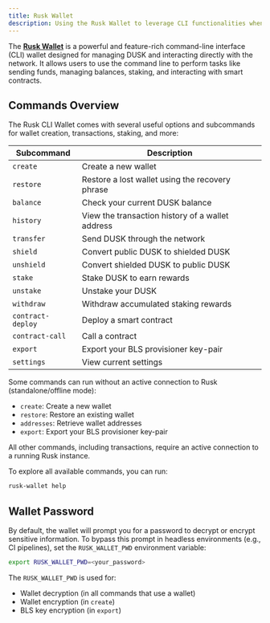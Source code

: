 ```yaml
---
title: Rusk Wallet
description: Using the Rusk Wallet to leverage CLI functionalities when interacting with Dusk.
---
```


The [**Rusk Wallet**](https://github.com/dusk-network/rusk/tree/master/rusk-wallet) is a powerful and feature-rich command-line interface (CLI) wallet designed for managing DUSK and interacting directly with the network. It allows users to use the command line to perform tasks like sending funds, managing balances, staking, and interacting with smart contracts.


## Commands Overview

The Rusk CLI Wallet comes with several useful options and subcommands for wallet creation, transactions, staking, and more:

| **Subcommand**      | **Description**                                         |
|--------------------|---------------------------------------------------------|
| `create`            | Create a new wallet                                    |
| `restore`           | Restore a lost wallet using the recovery phrase        |
| `balance`           | Check your current DUSK balance                        |
| `history`           | View the transaction history of a wallet address       |
| `transfer`          | Send DUSK through the network                          |
| `shield`            | Convert public DUSK to shielded DUSK                  |
| `unshield`          | Convert shielded DUSK to public DUSK                  |
| `stake`             | Stake DUSK to earn rewards                             |
| `unstake`           | Unstake your DUSK                                      |
| `withdraw`          | Withdraw accumulated staking rewards                   |
| `contract-deploy`   | Deploy a smart contract                                |
| `contract-call`     | Call a contract                                        |
| `export`            | Export your BLS provisioner key-pair                  |
| `settings`          | View current settings                                  |


Some commands can run without an active connection to Rusk (standalone/offline mode):

- `create`: Create a new wallet
- `restore`: Restore an existing wallet
- `addresses`: Retrieve wallet addresses
- `export`: Export your BLS provisioner key-pair
  
All other commands, including transactions, require an active connection to a running Rusk instance.

To explore all available commands, you can run:  
```bash
rusk-wallet help
```

## Wallet Password
By default, the wallet will prompt you for a password to decrypt or encrypt sensitive information. To bypass this prompt in headless environments (e.g., CI pipelines), set the `RUSK_WALLET_PWD` environment variable:

```bash
export RUSK_WALLET_PWD=<your_password>
```

The `RUSK_WALLET_PWD` is used for:

- Wallet decryption (in all commands that use a wallet)
- Wallet encryption (in `create`)
- BLS key encryption (in `export`)